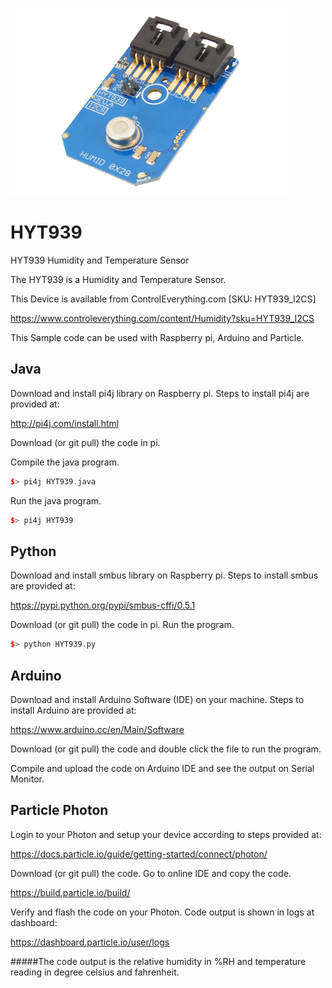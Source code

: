 [![HYT939](HYT939_I2CS.png)](https://www.controleverything.com/content/Humidity?sku=HYT939_I2CS)
# HYT939
HYT939 Humidity and Temperature Sensor

The HYT939 is a Humidity and Temperature Sensor.

This Device is available from ControlEverything.com [SKU: HYT939_I2CS]

https://www.controleverything.com/content/Humidity?sku=HYT939_I2CS

This Sample code can be used with Raspberry pi, Arduino and Particle.

## Java
Download and install pi4j library on Raspberry pi. Steps to install pi4j are provided at:

http://pi4j.com/install.html

Download (or git pull) the code in pi.

Compile the java program.
```cpp
$> pi4j HYT939.java
```

Run the java program.
```cpp
$> pi4j HYT939
```

## Python
Download and install smbus library on Raspberry pi. Steps to install smbus are provided at:

https://pypi.python.org/pypi/smbus-cffi/0.5.1

Download (or git pull) the code in pi. Run the program.

```cpp
$> python HYT939.py
```

## Arduino
Download and install Arduino Software (IDE) on your machine. Steps to install Arduino are provided at:

https://www.arduino.cc/en/Main/Software

Download (or git pull) the code and double click the file to run the program.

Compile and upload the code on Arduino IDE and see the output on Serial Monitor.


## Particle Photon

Login to your Photon and setup your device according to steps provided at:

https://docs.particle.io/guide/getting-started/connect/photon/

Download (or git pull) the code. Go to online IDE and copy the code.

https://build.particle.io/build/

Verify and flash the code on your Photon. Code output is shown in logs at dashboard:

https://dashboard.particle.io/user/logs

#####The code output is the relative humidity in %RH and temperature reading in degree celsius and fahrenheit.
